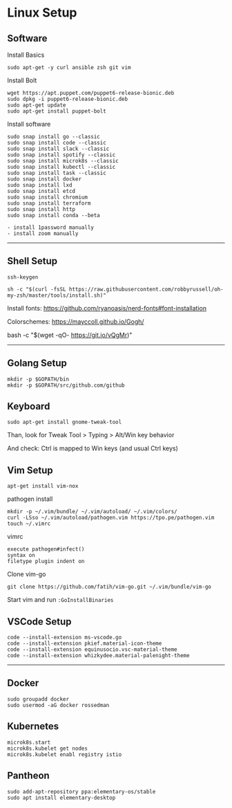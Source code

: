 # Linux Setup

## Software

Install Basics

```
sudo apt-get -y curl ansible zsh git vim
```

Install Bolt

```
wget https://apt.puppet.com/puppet6-release-bionic.deb
sudo dpkg -i puppet6-release-bionic.deb
sudo apt-get update
sudo apt-get install puppet-bolt
```

Install software

```
sudo snap install go --classic
sudo snap install code --classic
sudo snap install slack --classic
sudo snap install spotify --classic
sudo snap install microk8s --classic
sudo snap install kubectl --classic
sudo snap install task --classic
sudo snap install docker
sudo snap install lxd
sudo snap install etcd
sudo snap install chromium
sudo snap install terraform
sudo snap install http
sudo snap install conda --beta
```

```
- install 1password manually
- install zoom manually
```

---

## Shell Setup

```
ssh-keygen
```

```
sh -c "$(curl -fsSL https://raw.githubusercontent.com/robbyrussell/oh-my-zsh/master/tools/install.sh)"
```

Install fonts: https://github.com/ryanoasis/nerd-fonts#font-installation

Colorschemes: https://mayccoll.github.io/Gogh/

bash -c  "$(wget -qO- https://git.io/vQgMr)" 

---

## Golang Setup

```
mkdir -p $GOPATH/bin
mkdir -p $GOPATH/src/github.com/github
```

## Keyboard

```
sudo apt-get install gnome-tweak-tool
```

Than, look for Tweak Tool > Typing > Alt/Win key behavior

And check: Ctrl is mapped to Win keys (and usual Ctrl keys)



## Vim Setup

```
apt-get install vim-nox
```

pathogen install

```
mkdir -p ~/.vim/bundle/ ~/.vim/autoload/ ~/.vim/colors/
curl -LSso ~/.vim/autoload/pathogen.vim https://tpo.pe/pathogen.vim
touch ~/.vimrc
```

vimrc

```
execute pathogen#infect()
syntax on
filetype plugin indent on
```

Clone vim-go

```
git clone https://github.com/fatih/vim-go.git ~/.vim/bundle/vim-go
```

Start vim and run `:GoInstallBinaries`

## VSCode Setup

```
code --install-extension ms-vscode.go
code --install-extension pkief.material-icon-theme
code --install-extension equinusocio.vsc-material-theme
code --install-extension whizkydee.material-palenight-theme
```

---

## Docker

```
sudo groupadd docker
sudo usermod -aG docker rossedman
```

## Kubernetes

```
microk8s.start
microk8s.kubelet get nodes
microk8s.kubelet enabl registry istio
```

## Pantheon

```
sudo add-apt-repository ppa:elementary-os/stable
sudo apt install elementary-desktop
```
